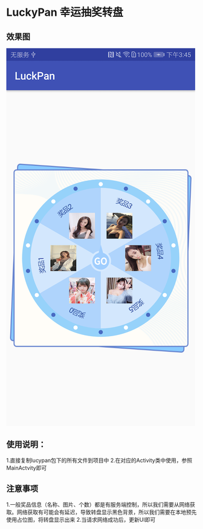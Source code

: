 # LuckyPan 幸运抽奖转盘
## 效果图
![效果图](https://github.com/xiaomabenteng2015/LuckyPan/blob/master/scan_demo.png?imageMogr2/auto-orient/strip%7CimageView2/2/w/1920)

## 使用说明：
1.直接复制lucypan包下的所有文件到项目中
2.在对应的Activity类中使用，参照MainActvity即可

## 注意事项
1.一般奖品信息（名称、图片、个数）都是有服务端控制，所以我们需要从网络获取。网络获取有可能会有延迟，导致转盘显示黑色背景，所以我们需要在本地预先使用占位图，将转盘显示出来
2.当请求网络成功后，更新UI即可
